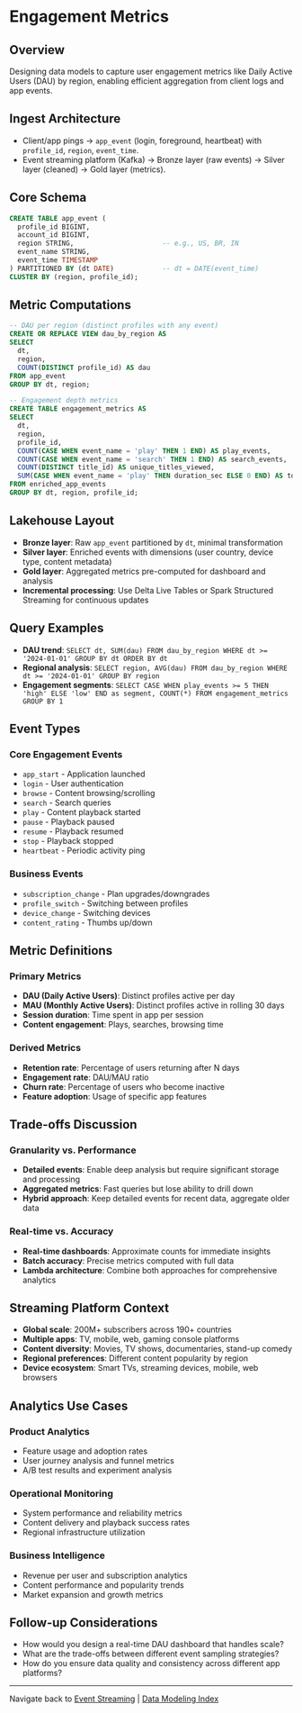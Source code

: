 # Engagement Metrics

## Overview

Designing data models to capture user engagement metrics like Daily Active Users (DAU) by region, enabling efficient aggregation from client logs and app events.

## Ingest Architecture

* Client/app pings → `app_event` (login, foreground, heartbeat) with `profile_id`, `region`, `event_time`.
* Event streaming platform (Kafka) → Bronze layer (raw events) → Silver layer (cleaned) → Gold layer (metrics).

## Core Schema

```sql
CREATE TABLE app_event (
  profile_id BIGINT,
  account_id BIGINT,
  region STRING,                      -- e.g., US, BR, IN
  event_name STRING,
  event_time TIMESTAMP
) PARTITIONED BY (dt DATE)            -- dt = DATE(event_time)
CLUSTER BY (region, profile_id);
```

## Metric Computations

```sql
-- DAU per region (distinct profiles with any event)
CREATE OR REPLACE VIEW dau_by_region AS
SELECT
  dt,
  region,
  COUNT(DISTINCT profile_id) AS dau
FROM app_event
GROUP BY dt, region;

-- Engagement depth metrics
CREATE TABLE engagement_metrics AS
SELECT
  dt,
  region,
  profile_id,
  COUNT(CASE WHEN event_name = 'play' THEN 1 END) AS play_events,
  COUNT(CASE WHEN event_name = 'search' THEN 1 END) AS search_events,
  COUNT(DISTINCT title_id) AS unique_titles_viewed,
  SUM(CASE WHEN event_name = 'play' THEN duration_sec ELSE 0 END) AS total_watch_time_sec
FROM enriched_app_events
GROUP BY dt, region, profile_id;
```

## Lakehouse Layout

* **Bronze layer**: Raw `app_event` partitioned by `dt`, minimal transformation
* **Silver layer**: Enriched events with dimensions (user country, device type, content metadata)
* **Gold layer**: Aggregated metrics pre-computed for dashboard and analysis
* **Incremental processing**: Use Delta Live Tables or Spark Structured Streaming for continuous updates

## Query Examples

* **DAU trend**: `SELECT dt, SUM(dau) FROM dau_by_region WHERE dt >= '2024-01-01' GROUP BY dt ORDER BY dt`
* **Regional analysis**: `SELECT region, AVG(dau) FROM dau_by_region WHERE dt >= '2024-01-01' GROUP BY region`
* **Engagement segments**: `SELECT CASE WHEN play_events >= 5 THEN 'high' ELSE 'low' END as segment, COUNT(*) FROM engagement_metrics GROUP BY 1`

## Event Types

### Core Engagement Events

* `app_start` - Application launched
* `login` - User authentication
* `browse` - Content browsing/scrolling
* `search` - Search queries
* `play` - Content playback started
* `pause` - Playback paused
* `resume` - Playback resumed
* `stop` - Playback stopped
* `heartbeat` - Periodic activity ping

### Business Events

* `subscription_change` - Plan upgrades/downgrades
* `profile_switch` - Switching between profiles
* `device_change` - Switching devices
* `content_rating` - Thumbs up/down

## Metric Definitions

### Primary Metrics

* **DAU (Daily Active Users)**: Distinct profiles active per day
* **MAU (Monthly Active Users)**: Distinct profiles active in rolling 30 days
* **Session duration**: Time spent in app per session
* **Content engagement**: Plays, searches, browsing time

### Derived Metrics

* **Retention rate**: Percentage of users returning after N days
* **Engagement rate**: DAU/MAU ratio
* **Churn rate**: Percentage of users who become inactive
* **Feature adoption**: Usage of specific app features

## Trade-offs Discussion

### Granularity vs. Performance

* **Detailed events**: Enable deep analysis but require significant storage and processing
* **Aggregated metrics**: Fast queries but lose ability to drill down
* **Hybrid approach**: Keep detailed events for recent data, aggregate older data

### Real-time vs. Accuracy

* **Real-time dashboards**: Approximate counts for immediate insights
* **Batch accuracy**: Precise metrics computed with full data
* **Lambda architecture**: Combine both approaches for comprehensive analytics

## Streaming Platform Context

* **Global scale**: 200M+ subscribers across 190+ countries
* **Multiple apps**: TV, mobile, web, gaming console platforms
* **Content diversity**: Movies, TV shows, documentaries, stand-up comedy
* **Regional preferences**: Different content popularity by region
* **Device ecosystem**: Smart TVs, streaming devices, mobile, web browsers

## Analytics Use Cases

### Product Analytics

* Feature usage and adoption rates
* User journey analysis and funnel metrics
* A/B test results and experiment analysis

### Operational Monitoring

* System performance and reliability metrics
* Content delivery and playback success rates
* Regional infrastructure utilization

### Business Intelligence

* Revenue per user and subscription analytics
* Content performance and popularity trends
* Market expansion and growth metrics

## Follow-up Considerations

* How would you design a real-time DAU dashboard that handles scale?
* What are the trade-offs between different event sampling strategies?
* How do you ensure data quality and consistency across different app platforms?

---

Navigate back to [Event Streaming](./) | [Data Modeling Index](../README.md)
